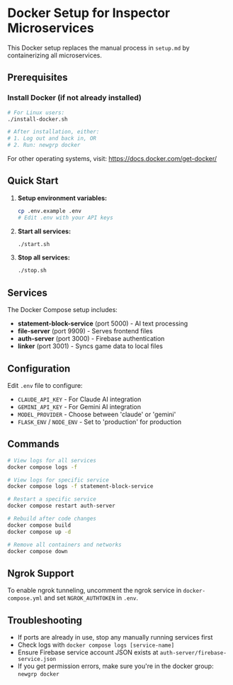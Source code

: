 # Docker Setup for Inspector Microservices

This Docker setup replaces the manual process in `setup.md` by containerizing all microservices.

## Prerequisites

### Install Docker (if not already installed)

```bash
# For Linux users:
./install-docker.sh

# After installation, either:
# 1. Log out and back in, OR
# 2. Run: newgrp docker
```

For other operating systems, visit: https://docs.docker.com/get-docker/

## Quick Start

1. **Setup environment variables:**
   ```bash
   cp .env.example .env
   # Edit .env with your API keys
   ```

2. **Start all services:**
   ```bash
   ./start.sh
   ```

3. **Stop all services:**
   ```bash
   ./stop.sh
   ```

## Services

The Docker Compose setup includes:

- **statement-block-service** (port 5000) - AI text processing
- **file-server** (port 9909) - Serves frontend files
- **auth-server** (port 3000) - Firebase authentication
- **linker** (port 3001) - Syncs game data to local files

## Configuration

Edit `.env` file to configure:
- `CLAUDE_API_KEY` - For Claude AI integration
- `GEMINI_API_KEY` - For Gemini AI integration  
- `MODEL_PROVIDER` - Choose between 'claude' or 'gemini'
- `FLASK_ENV` / `NODE_ENV` - Set to 'production' for production

## Commands

```bash
# View logs for all services
docker compose logs -f

# View logs for specific service
docker compose logs -f statement-block-service

# Restart a specific service
docker compose restart auth-server

# Rebuild after code changes
docker compose build
docker compose up -d

# Remove all containers and networks
docker compose down
```

## Ngrok Support

To enable ngrok tunneling, uncomment the ngrok service in `docker-compose.yml` and set `NGROK_AUTHTOKEN` in `.env`.

## Troubleshooting

- If ports are already in use, stop any manually running services first
- Check logs with `docker compose logs [service-name]`
- Ensure Firebase service account JSON exists at `auth-server/firebase-service.json`
- If you get permission errors, make sure you're in the docker group: `newgrp docker`
